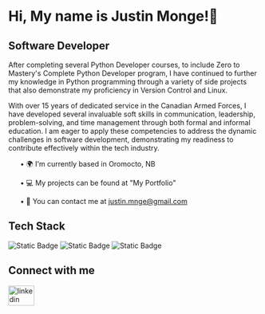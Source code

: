 ### <h1> Hi, My name is Justin Monge!👋 </h1>

<h2> Software Developer </h2>

<p> After completing several Python Developer courses, to include Zero to Mastery's Complete Python Developer program, I have continued to further my knowledge in Python programming through a variety of side projects that also demonstrate my proficiency in Version Control and Linux.</p>

<p>With over 15 years of dedicated service in the Canadian Armed Forces, I have developed several invaluable soft skills in communication, leadership, problem-solving, and time management through both formal and informal education. I am eager to apply these competencies to address the dynamic challenges in software development, demonstrating my readiness to contribute effectively within the tech industry.</p>

<ul>&#8226; &#127757; I'm currently based in Oromocto, NB</ul>
<ul>&#8226; &#128187; My projects can be found at "My Portfolio" </ul>
<ul>&#8226; &#128231; You can contact me at <a href="mailto:justin.mnge@gmail.com">justin.mnge@gmail.com</a></ul>

<h2> Tech Stack </h2>
<a href="https://www.python.org/" rel="nofollow" style="text-decoration: none;"><img alt="Static Badge" src="https://img.shields.io/badge/Python-222121?style=for-the-badge&logo=Python&logoColor=BLUE"></a>&nbsp;<a href="https://www.git-scm.com" rel="nofollow" style="text-decoration: none;"><img alt="Static Badge" src="https://img.shields.io/badge/Git-222121?style=for-the-badge&logo=Git&logoColor=RED"></a>&nbsp;<a href="https://www.linux.com" rel="nofollow" style="text-decoration: none;"><img alt="Static Badge" src="https://img.shields.io/badge/Linux-222121?style=for-the-badge&logo=Linux&logoColor=RED"></a>

</a>

<h2>Connect with me</h2>
<a href="https://www.linkedin.com/in/justin-monge-cd-942a032b9/" rel="nofollow">
    <img src="https://raw.githubusercontent.com/maurodesouza/profile-readme-generator/master/src/assets/icons/social/linkedin/default.svg" width="52" height="40" alt="linkedin logo" style="max-width: 100%;">

  </a>

<!--
**justinmnge/justinmnge** is a ✨ _special_ ✨ repository because its `README.md` (this file) appears on your GitHub profile.

Here are some ideas to get you started:

- 🔭 I’m currently working on ...
- 🌱 I’m currently learning ...
- 👯 I’m looking to collaborate on ...
- 🤔 I’m looking for help with ...
- 💬 Ask me about ...
- 📫 How to reach me: ...
- 😄 Pronouns: ...
- ⚡ Fun fact: ...
-->
